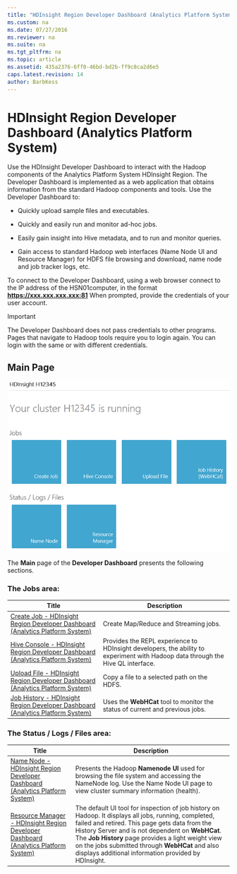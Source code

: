 ```yaml
---
title: "HDInsight Region Developer Dashboard (Analytics Platform System)"
ms.custom: na
ms.date: 07/27/2016
ms.reviewer: na
ms.suite: na
ms.tgt_pltfrm: na
ms.topic: article
ms.assetid: 435a2376-6ff0-46bd-bd2b-ff9c8ca2d6e5
caps.latest.revision: 14
author: BarbKess
---
```

# HDInsight Region Developer Dashboard (Analytics Platform System)
Use the HDInsight Developer Dashboard to interact with the Hadoop components of the Analytics Platform System HDInsight Region. The Developer Dashboard is implemented as a web application that obtains information from the standard Hadoop components and tools. Use the Developer Dashboard to:  
  
-   Quickly upload sample files and executables.  
  
-   Quickly and easily run and monitor ad-hoc jobs.  
  
-   Easily gain insight into Hive metadata, and to run and monitor queries.  
  
-   Gain access to standard Hadoop web interfaces (Name Node UI and Resource Manager) for HDFS file browsing and download, name node and job tracker logs, etc.  
  
To connect to the Developer Dashboard, using a web browser connect to the IP address of the HSN01computer, in the format **https://xxx.xxx.xxx.xxx:81** When prompted, provide the credentials of your user account.  
  
> [!IMPORTANT]  
> The Developer Dashboard does not pass credentials to other programs. Pages that navigate to Hadoop tools require you to login again. You can login with the same or with different credentials.  
  
## Main Page  
![APS HDI Developer Dashboard Top level](../hdinsight/media/APS_HDI_DevDashboard_Top.png "APS_HDI_DevDashboard_Top")  
  
The **Main** page of the **Developer Dashboard** presents the following sections.  
  
### The Jobs area:  
  
|Title|Description|  
|---------|---------------|  
|[Create Job - HDInsight Region Developer Dashboard &#40;Analytics Platform System&#41;](../hdinsight/create-job-hdinsight-region-developer-dashboard-analytics-platform-system.md)|Create Map/Reduce and Streaming jobs.|  
|[Hive Console - HDInsight Region Developer Dashboard &#40;Analytics Platform System&#41;](../hdinsight/hive-console-hdinsight-region-developer-dashboard-analytics-platform-system.md)|Provides the REPL experience to HDInsight developers, the ability to experiment with Hadoop data through the Hive QL interface.|  
|[Upload File - HDInsight Region Developer Dashboard &#40;Analytics Platform System&#41;](../hdinsight/upload-file-hdinsight-region-developer-dashboard-analytics-platform-system.md)|Copy a file to a selected path on the HDFS.|  
|[Job History - HDInsight Region Developer Dashboard &#40;Analytics Platform System&#41;](../hdinsight/job-history-hdinsight-region-developer-dashboard-analytics-platform-system.md)|Uses the **WebHCat** tool to monitor the status of current and previous jobs.|  
  
### The Status / Logs / Files area:  
  
|Title|Description|  
|---------|---------------|  
|[Name Node - HDInsight Region Developer Dashboard &#40;Analytics Platform System&#41;](../hdinsight/name-node-hdinsight-region-developer-dashboard-analytics-platform-system.md)|Presents the Hadoop **Namenode UI** used for browsing the file system and accessing the NameNode log. Use the Name Node UI page to view cluster summary information (health).|  
|[Resource Manager - HDInsight Region Developer Dashboard &#40;Analytics Platform System&#41;](../hdinsight/resource-manager-hdinsight-region-developer-dashboard-analytics-platform-system.md)|The default UI tool for inspection of job history on Hadoop. It displays all jobs, running, completed, failed and retired. This page gets data from the History Server and is not dependent on **WebHCat**. The **Job History** page provides a light weight view on the jobs submitted through **WebHCat** and also displays additional information provided by HDInsight.|  
  
